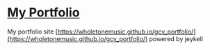 # [My Portfolio](https://wholetonemusic.github.io/gcv_portfolio/)

My portfolio site [https://wholetonemusic.github.io/gcv_portfolio/](https://wholetonemusic.github.io/gcv_portfolio/)
powered by jeykell

